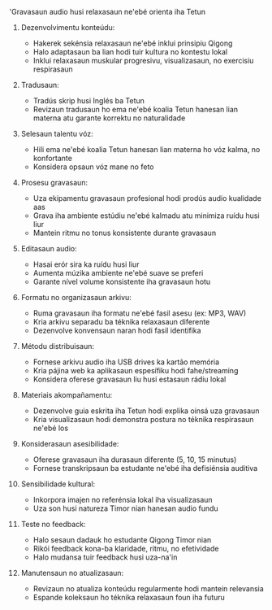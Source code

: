 'Gravasaun audio husi relaxasaun ne'ebé orienta iha Tetun

1. Dezenvolvimentu konteúdu:
   - Hakerek sekénsia relaxasaun ne'ebé inklui prinsipiu Qigong
   - Halo adaptasaun ba lian hodi tuir kultura no kontestu lokal
   - Inklui relaxasaun muskular progresivu, visualizasaun, no exercisiu respirasaun

2. Tradusaun:
   - Tradús skrip husi Inglés ba Tetun
   - Revizaun tradusaun ho ema ne'ebé koalia Tetun hanesan lian materna atu garante korrektu no naturalidade

3. Selesaun talentu vóz:
   - Hili ema ne'ebé koalia Tetun hanesan lian materna ho vóz kalma, no konfortante
   - Konsidera opsaun vóz mane no feto

4. Prosesu gravasaun:
   - Uza ekipamentu gravasaun profesional hodi prodús audio kualidade aas
   - Grava iha ambiente estúdiu ne'ebé kalmadu atu minimiza ruídu husi liur
   - Mantein ritmu no tonus konsistente durante gravasaun

5. Editasaun audio:
   - Hasai erór sira ka ruídu husi liur
   - Aumenta múzika ambiente ne'ebé suave se preferi
   - Garante nível volume konsistente iha gravasaun hotu

6. Formatu no organizasaun arkivu:
   - Ruma gravasaun iha formatu ne'ebé fasil asesu (ex: MP3, WAV)
   - Kria arkivu separadu ba téknika relaxasaun diferente
   - Dezenvolve konvensaun naran hodi fasil identifika

7. Métodu distribuisaun:
   - Fornese arkivu audio iha USB drives ka kartão memória
   - Kria pájina web ka aplikasaun espesífiku hodi fahe/streaming
   - Konsidera oferese gravasaun liu husi estasaun rádiu lokal

8. Materiais akompañamentu:
   - Dezenvolve guia eskrita iha Tetun hodi explika oinsá uza gravasaun
   - Kria visualizasaun hodi demonstra postura no téknika respirasaun ne'ebé los

9. Konsiderasaun asesibilidade:
   - Oferese gravasaun iha durasaun diferente (5, 10, 15 minutus)
   - Fornese transkripsaun ba estudante ne'ebé iha defisiénsia auditiva

10. Sensibilidade kultural:
    - Inkorpora imajen no referénsia lokal iha visualizasaun
    - Uza son husi natureza Timor nian hanesan audio fundu

11. Teste no feedback:
    - Halo sesaun dadauk ho estudante Qigong Timor nian
    - Rikói feedback kona-ba klaridade, ritmu, no efetividade
    - Halo mudansa tuir feedback husi uza-na'in

12. Manutensaun no atualizasaun:
    - Revizaun no atualiza konteúdu regularmente hodi mantein relevansia
    - Espande koleksaun ho téknika relaxasaun foun iha futuru
